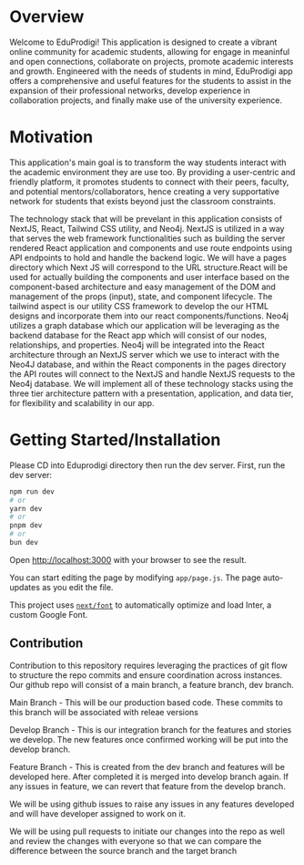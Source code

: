 # Overview

Welcome to EduProdigi! This application is designed to create a vibrant online community for academic students, allowing for engage in meaninful and open connections, collaborate on projects, promote academic
interests and growth. Engineered with the needs of students in mind, EduProdigi app offers a comprehensive and useful features for the students to assist in the expansion of their professional
networks, develop experience in collaboration projects, and finally make use of the university experience.

# Motivation

This application's main goal is to transform the way students interact with the academic environment they are use too. By providing a user-centric and friendly platform, it promotes
students to connect with their peers, faculty, and potential mentors/collaborators, hence creating a very supportative network for students that exists beyond just the classroom constraints.

The technology stack that will be prevelant in this application consists of NextJS, React, Tailwind CSS utility, and Neo4j.
NextJS is utilized in a way that serves the web framework functionalities such as building the server rendered React application and components and use route endpoints using API
endpoints to hold and handle the backend logic. We will have a pages directory which Next JS will correspond to the URL structure.React will be used for actually building the
components and user interface based on the component-based architecture and easy management of the DOM and management of the props (input), state, and component lifecycle. The tailwind aspect
is our utility CSS framework to develop the our HTML designs and incorporate them into our react components/functions. Neo4j utilizes a graph database which our application will be
leveraging as the backend database for the React app which will consist of our nodes, relationships, and properties. Neo4j will be integrated into the React architecture through an NextJS server
which we use to interact with the Neo4J database, and within the React components in the pages directory the API routes will connect to the NextJS and handle NextJS requests to the Neo4j database. We will
implement all of these technology stacks using the three tier architecture pattern with a presentation, application, and data tier, for flexibility and scalability in our app.

# Getting Started/Installation

Please CD into Eduprodigi directory then run the dev server.
First, run the dev server:

```bash
npm run dev
# or
yarn dev
# or
pnpm dev
# or
bun dev
```

Open [http://localhost:3000](http://localhost:3000) with your browser to see the result.

You can start editing the page by modifying `app/page.js`. The page auto-updates as you edit the file.

This project uses [`next/font`](https://nextjs.org/docs/basic-features/font-optimization) to automatically optimize and load Inter, a custom Google Font.

## Contribution

Contribution to this repository requires leveraging the practices of git flow to structure the repo commits and ensure coordination across instances. Our github repo will consist
of a main branch, a feature branch, dev branch.

Main Branch - This will be our production based code. These commits to this branch will be associated with releae versions

Develop Branch - This is our integration branch for the features and stories we develop. The new features once confirmed working will be put into the develop branch.

Feature Branch - This is created from the dev branch and features will be developed here. After completed it is merged into develop branch again. If any issues in feature, we can revert that feature from the develop
branch.

We will be using github issues to raise any issues in any features developed and will have developer assigned to work on it.

We will be using pull requests to initiate our changes into the repo as well and review the changes with everyone so that we can compare the difference between the source branch and the target branch
